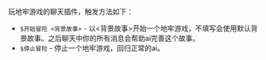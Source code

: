 玩地牢游戏的聊天插件，触发方法如下：

- `$开始冒险 <背景故事>` - 以<背景故事>开始一个地牢游戏，不填写会使用默认背景故事。之后聊天中你的所有消息会帮助ai完善这个故事。
- `$停止冒险` - 停止一个地牢游戏，回归正常的ai。
